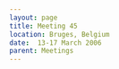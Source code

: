 ```yaml
---
layout: page
title: Meeting 45
location: Bruges, Belgium
date:  13-17 March 2006
parent: Meetings
---
```

